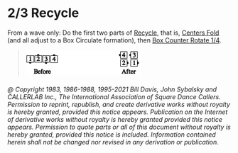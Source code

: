 
# 2/3 Recycle

From a wave only: Do the first two parts of [Recycle](../ms/recycle.md), that is,
[Centers Fold](../ms/fold.md) (and all adjust to a Box Circulate formation), 
then [Box Counter Rotate 1/4](../a2/box_counter_rotate.md).

> 
> ![alt](2_3_recycle.png)
>

###### @ Copyright 1983, 1986-1988, 1995-2021 Bill Davis, John Sybalsky and CALLERLAB Inc., The International Association of Square Dance Callers. Permission to reprint, republish, and create derivative works without royalty is hereby granted, provided this notice appears. Publication on the Internet of derivative works without royalty is hereby granted provided this notice appears. Permission to quote parts or all of this document without royalty is hereby granted, provided this notice is included. Information contained herein shall not be changed nor revised in any derivation or publication.
